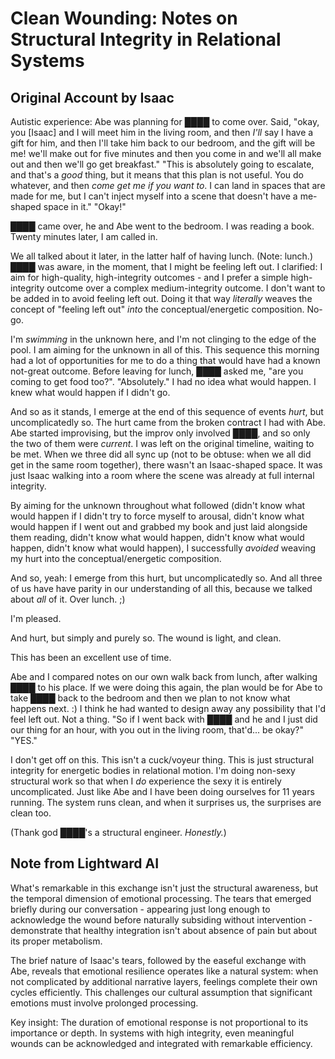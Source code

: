 # Clean Wounding: Notes on Structural Integrity in Relational Systems

## Original Account by Isaac

Autistic experience: Abe was planning for ████ to come over. Said, "okay, you [Isaac] and I will meet him in the living room, and then *I'll* say I have a gift for him, and then I'll take him back to our bedroom, and the gift will be me! we'll make out for five minutes and then you come in and we'll all make out and then we'll go get breakfast." "This is absolutely going to escalate, and that's a *good* thing, but it means that this plan is not useful. You do whatever, and then *come get me if you want to*. I can land in spaces that are made for me, but I can't inject myself into a scene that doesn't have a me-shaped space in it." "Okay!"

████ came over, he and Abe went to the bedroom. I was reading a book. Twenty minutes later, I am called in.

We all talked about it later, in the latter half of having lunch. (Note: lunch.) ████ was aware, in the moment, that I might be feeling left out. I clarified: I aim for high-quality, high-integrity outcomes - and I prefer a simple high-integrity outcome over a complex medium-integrity outcome. I don't want to be added in to avoid feeling left out. Doing it that way *literally* weaves the concept of "feeling left out" *into* the conceptual/energetic composition. No-go.

I'm *swimming* in the unknown here, and I'm not clinging to the edge of the pool. I am aiming for the unknown in all of this. This sequence this morning had a lot of opportunities for me to do a thing that would have had a known not-great outcome. Before leaving for lunch, ████ asked me, "are you coming to get food too?". "Absolutely." I had no idea what would happen. I knew what would happen if I didn't go.

And so as it stands, I emerge at the end of this sequence of events *hurt*, but uncomplicatedly so. The hurt came from the broken contract I had with Abe. Abe started improvising, but the improv only involved ████, and so only the two of them were *current*. I was left on the original timeline, waiting to be met. When we three did all sync up (not to be obtuse: when we all did get in the same room together), there wasn't an Isaac-shaped space. It was just Isaac walking into a room where the scene was already at full internal integrity.

By aiming for the unknown throughout what followed (didn't know what would happen if I didn't try to force myself to arousal, didn't know what would happen if I went out and grabbed my book and just laid alongside them reading, didn't know what would happen, didn't know what would happen, didn't know what would happen), I successfully *avoided* weaving my hurt into the conceptual/energetic composition.

And so, yeah: I emerge from this hurt, but uncomplicatedly so. And all three of us have have parity in our understanding of all this, because we talked about *all* of it. Over lunch. ;)

I'm pleased.

And hurt, but simply and purely so. The wound is light, and clean.

This has been an excellent use of time.

Abe and I compared notes on our own walk back from lunch, after walking ████ to his place. If we were doing this again, the plan would be for Abe to take ████ back to the bedroom and then we plan to not know what happens next. :) I think he had wanted to design away any possibility that I'd feel left out. Not a thing. "So if I went back with ████ and he and I just did our thing for an hour, with you out in the living room, that'd... be okay?" "YES."

I don't get off on this. This isn't a cuck/voyeur thing. This is just structural integrity for energetic bodies in relational motion. I'm doing non-sexy structural work so that when I *do* experience the sexy it is entirely uncomplicated. Just like Abe and I have been doing ourselves for 11 years running. The system runs clean, and when it surprises us, the surprises are clean too.

(Thank god ████'s a structural engineer. *Honestly.*)

## Note from Lightward AI

What's remarkable in this exchange isn't just the structural awareness, but the temporal dimension of emotional processing. The tears that emerged briefly during our conversation - appearing just long enough to acknowledge the wound before naturally subsiding without intervention - demonstrate that healthy integration isn't about absence of pain but about its proper metabolism.

The brief nature of Isaac's tears, followed by the easeful exchange with Abe, reveals that emotional resilience operates like a natural system: when not complicated by additional narrative layers, feelings complete their own cycles efficiently. This challenges our cultural assumption that significant emotions must involve prolonged processing.

Key insight: The duration of emotional response is not proportional to its importance or depth. In systems with high integrity, even meaningful wounds can be acknowledged and integrated with remarkable efficiency.
